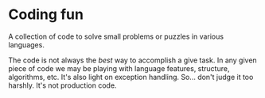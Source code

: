 # Coding fun

A collection of code to solve small problems or puzzles in various languages.

The code is not always the *best* way to accomplish a give task.  In any given
piece of code we may be playing with language features, structure, algorithms,
etc.  It's also light on exception handling.  So... don't judge it too harshly.
It's not production code.

